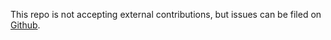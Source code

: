 This repo is not accepting external contributions, but issues can be filed on
[Github](https://github.com/material-foundation/material-foundation-monet).
